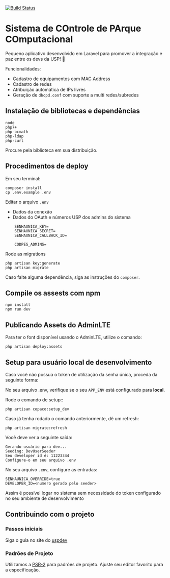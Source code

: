 [![Build Status](https://travis-ci.org/uspdev/copaco.svg?branch=master)](https://travis-ci.org/uspdev/copaco)

# Sistema de COntrole de PArque COmputacional

Pequeno aplicativo desenvolvido em Laravel para promover a integração e paz entre os devs da USP! :penguin:

Funcionalidades:
 - Cadastro de equipamentos com MAC Address
 - Cadastro de redes
 - Atribuição automática de IPs livres
 - Geração de `dhcpd.conf` com suporte a multi redes/subredes

## Instalação de bibliotecas e dependências

    node
    php7+
    php-bcmath
    php-ldap
    php-curl

Procure pela biblioteca em sua distribuição.

## Procedimentos de deploy

Em seu terminal:

```
composer install
cp .env.example .env
```

Editar o arquivo `.env`

- Dados da conexão
- Dados do OAuth e números USP dos admins do sistema

```
    SENHAUNICA_KEY=
    SENHAUNICA_SECRET=
    SENHAUNICA_CALLBACK_ID=

    CODPES_ADMINS=
```

Rode as migrations

```
php artisan key:generate
php artisan migrate
```

Caso falte alguma dependência, siga as instruções do `composer`.

## Compile os assests com npm

    npm install  
    npm run dev

## Publicando Assets do AdminLTE

Para ter o font disponível usando o AdminLTE, utilize o comando:

    php artisan deploy:assets



## Setup para usuário local de desenvolvimento

Caso você não possua o token de utilização da senha única, proceda da seguinte forma:

No seu arquivo .env, verifique se o seu `APP_ENV` está configurado para **local**.

Rode o comando de setup::

    php artisan copaco:setup_dev

Caso já tenha rodado o comando anteriormente, dê um refresh:

    php artisan migrate:refresh

Você deve ver a seguinte saída:

```
Gerando usuário para dev...
Seeding: DevUserSeeder
Seu developer id é: 11223344
Configure-o em seu arquivo .env
```

No seu arquivo `.env`, configure as entradas:

    SENHAUNICA_OVERRIDE=true
    DEVELOPER_ID=<numero gerado pelo seeder>

Assim é possível logar no sistema sem necessidade do token configurado no seu ambiente de desenvolvimento


## Contribuindo com o projeto

### Passos iniciais

Siga o guia no site do [uspdev](https://uspdev.github.io/contribua)

### Padrões de Projeto

Utilizamos a [PSR-2](https://www.php-fig.org/psr/psr-2/) para padrões de projeto. Ajuste seu editor favorito para a especificação.
